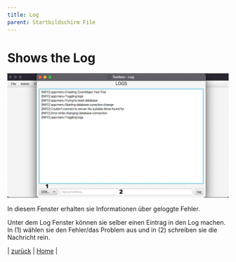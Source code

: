 ```yaml
---
title: Log
parent: Startbildschirm File
---
```

# Shows the Log

![Home-log](resources/ToolBoxLog.png)

In diesem Fenster erhalten sie Informationen über geloggte Fehler.

Unter dem Log Fenster können sie selber einen Eintrag in den Log machen. In (1) wählen sie den Fehler/das Problem aus und in (2) schreiben sie die Nachricht rein.


| [zurück](home-file.md) | [Home](toolbox.md) |